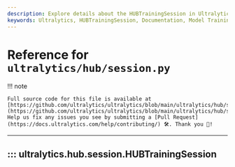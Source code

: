 ```yaml
---
description: Explore details about the HUBTrainingSession in Ultralytics framework. Learn to utilize this functionality for effective model training.
keywords: Ultralytics, HUBTrainingSession, Documentation, Model Training, AI, Machine Learning, YOLO
---
```


# Reference for `ultralytics/hub/session.py`

!!! note

    Full source code for this file is available at [https://github.com/ultralytics/ultralytics/blob/main/ultralytics/hub/session.py](https://github.com/ultralytics/ultralytics/blob/main/ultralytics/hub/session.py). Help us fix any issues you see by submitting a [Pull Request](https://docs.ultralytics.com/help/contributing/) 🛠️. Thank you 🙏!

---
## ::: ultralytics.hub.session.HUBTrainingSession
<br><br>
